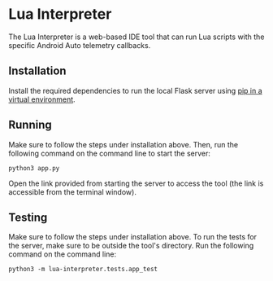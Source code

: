 Lua Interpreter
=====

The Lua Interpreter is a web-based IDE tool that can run Lua scripts with the specific Android Auto telemetry callbacks.

Installation
----------
Install the required dependencies to run the local Flask server using [pip in a virtual environment](https://packaging.python.org/en/latest/guides/installing-using-pip-and-virtual-environments/).

Running
----------
Make sure to follow the steps under installation above. Then, run the following command on the command line to start the server:
```
python3 app.py
```
Open the link provided from starting the server to access the tool (the link is accessible from the terminal window).

Testing
----------
Make sure to follow the steps under installation above. To run the tests for the server, make sure to be outside the tool's directory. Run the following command on the command line:
```
python3 -m lua-interpreter.tests.app_test
```
